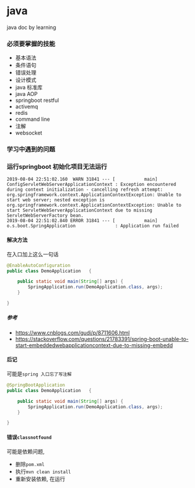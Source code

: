 # java
java doc by learning


### 必须要掌握的技能


- 基本语法
- 条件语句
- 错误处理
- 设计模式
- java 标准库
- java AOP
- springboot restful
- activemq
- redis
- command line
- 注解
- websocket


### 学习中遇到的问题


### 运行springboot 初始化项目无法运行

```
2019-08-04 22:51:02.160  WARN 31841 --- [           main] ConfigServletWebServerApplicationContext : Exception encountered during context initialization - cancelling refresh attempt: org.springframework.context.ApplicationContextException: Unable to start web server; nested exception is org.springframework.context.ApplicationContextException: Unable to start ServletWebServerApplicationContext due to missing ServletWebServerFactory bean.
2019-08-04 22:51:02.840 ERROR 31841 --- [           main] o.s.boot.SpringApplication               : Application run failed
```

#### 解决方法

在入口加上这么一句话

```java
@EnableAutoConfiguration
public class DemoApplication   {

    public static void main(String[] args) {
        SpringApplication.run(DemoApplication.class, args);
    }

}
```

##### 参考

- https://www.cnblogs.com/gudi/p/8711606.html
- https://stackoverflow.com/questions/21783391/spring-boot-unable-to-start-embeddedwebapplicationcontext-due-to-missing-embedd



#### 后记

可能是`spring 入口忘了写注解`

```java
@SpringBootApplication
public class DemoApplication   {

    public static void main(String[] args) {
        SpringApplication.run(DemoApplication.class, args);
    }

}
```



#### 错误`classnotfound`

可能是依赖问题,

- 删除`pom.xml`
- 执行`mvn clean install`
- 重新安装依赖, 在运行

